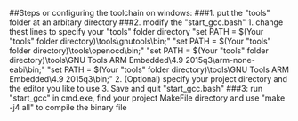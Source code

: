 ##Steps or configuring the toolchain on windows:
###1. put the "tools" folder at an arbitary directory
###2. modify the "start_gcc.bash"
	1. change thest lines to specify your "tools" folder directory
	"set PATH = $(Your "tools" folder directory)\tools\gnutools\bin;"
	"set PATH = $(Your "tools" folder directory)\tools\openocd\bin;"
	"set PATH = $(Your "tools" folder directory)\tools\GNU Tools ARM Embedded\4.9 2015q3\arm-none-eabi\bin;"
	"set PATH = $(Your "tools" folder directory)\tools\GNU Tools ARM Embedded\4.9 2015q3\bin;"
	2.  (Optional) specify your project directory and the editor you like to use
	3.  Save and quit "start_gcc.bash"
###3: run "start_gcc" in cmd.exe, find your project MakeFile directory and use "make -j4 all" to compile the binary file
